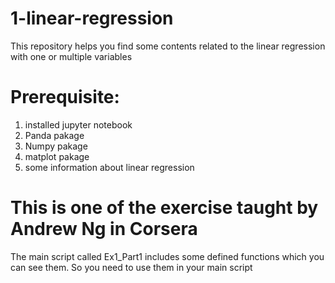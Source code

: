 # 1-linear-regression
This repository helps you find some contents related to the linear regression with one or multiple variables

# Prerequisite:
  1) installed jupyter notebook
  2) Panda pakage
  3) Numpy pakage
  4) matplot pakage
  5) some information about linear regression

# This is one of the exercise taught by Andrew Ng in Corsera

The main script called Ex1_Part1 includes some defined functions which you can see them. So you need to use them in your main script
